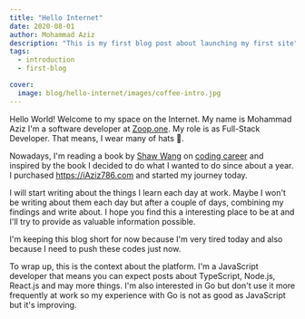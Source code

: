 ```yaml
---
title: "Hello Internet"
date: 2020-08-01
author: Mohammad Aziz
description: "This is my first blog post about launching my first site"
tags:
  - introduction
  - first-blog

cover:
  image: blog/hello-internet/images/coffee-intro.jpg
---
```


Hello World! Welcome to my space on the Internet. My name is Mohammad Aziz I'm a
software developer at [Zoop.one](https://zoop.one). My role is as Full-Stack
Developer. That means, I wear many of hats 🎩.

Nowadays, I'm reading a book by [Shaw Wang](https://twitter.com/swyx) on
[coding career](https://twitter.com/coding_career) and inspired by the book I
decided to do what I wanted to do since about a year. I purchased
https://iAziz786.com and started my journey today.

I will start writing about the things I learn each day at work. Maybe I won't be
writing about them each day but after a couple of days, combining my findings
and write about. I hope you find this a interesting place to be at and I'll try
to provide as valuable information possible.

I'm keeping this blog short for now because I'm very tired today and also
because I need to push these codes just now.

To wrap up, this is the context about the platform. I'm a JavaScript
developer that means you can expect posts about TypeScript, Node.js, React.js
and may more things. I'm also interested in Go but don't use it more frequently
at work so my experience with Go is not as good as JavaScript but it's
improving.
